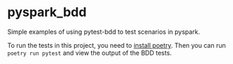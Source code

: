 # pyspark_bdd
Simple examples of using pytest-bdd to test scenarios in pyspark.

To run the tests in this project, you need to [install poetry](https://python-poetry.org/docs/#installation). Then you can run `poetry run pytest` and view the output of the BDD tests.
